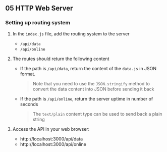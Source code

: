 ## 05 HTTP Web Server

### Setting up routing system

1. In the `index.js` file, add the routing system to the server

   - `/api/data`
   - `/api/online`

2. The routes should return the following content

   - If the path is `/api/data`, return the content of the `data.js` in JSON format.
     > Note that you need to use the `JSON.stringify` method to convert the data content into JSON before sending it back
   - If the path is `/api/online`, return the server uptime in number of seconds
     > The `text/plain` content type can be used to send back a plain string

3. Access the API in your web browser:
   - http://localhost:3000/api/data
   - http://localhost:3000/api/online
